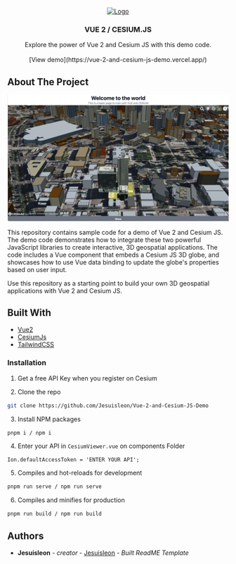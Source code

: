 <br/>
<p align="center">
  <a href="https://github.com/Jesuisleon/Vue-2-and-Cesium-JS-Demo">
    <img src="https://images.prismic.io/cesium/d8282fb7-4939-4a71-a4e2-08005792e788_cesium-logo-globe.jpg?auto=compress,format&rect=0,9,1172,612&w=1200&h=627" alt="Logo" width="400" height="200">
  </a>

  <h3 align="center">VUE 2 / CESIUM.JS</h3>

  <p align="center">
    Explore the power of Vue 2 and Cesium JS with this demo code.
    <br/>
    <br/>
    [View demo](https://vue-2-and-cesium-js-demo.vercel.app/)
  </p>
</p>


## About The Project

![Screen Shot](src/assets/screenshot.png)

This repository contains sample code for a demo of Vue 2 and Cesium JS. 
The demo code demonstrates how to integrate these two powerful JavaScript libraries to create interactive, 3D geospatial applications. The code includes a Vue component that embeds a Cesium JS 3D globe, and showcases how to use Vue data binding to update the globe's properties based on user input. 

Use this repository as a starting point to build your own 3D geospatial applications with Vue 2 and Cesium JS.

## Built With

* [Vue2](https://v2.vuejs.org/)
* [CesiumJs](https://cesium.com/)
* [TailwindCSS](https://tailwindcss.com/)


### Installation

1. Get a free API Key when you register on Cesium

2. Clone the repo

```sh
git clone https://github.com/Jesuisleon/Vue-2-and-Cesium-JS-Demo
```

3. Install NPM packages

```sh
pnpm i / npm i
```

4. Enter your API in `CesiumViewer.vue` on components Folder

```JS
Ion.defaultAccessToken = 'ENTER YOUR API';
```

5. Compiles and hot-reloads for development

```sh
pnpm run serve / npm run serve
```

6. Compiles and minifies for production 

```sh
pnpm run build / npm run build
```

## Authors

* **Jesuisleon** - *creator* - [Jesuisleon](https://github.com/Jesuisleon) - *Built ReadME Template*

